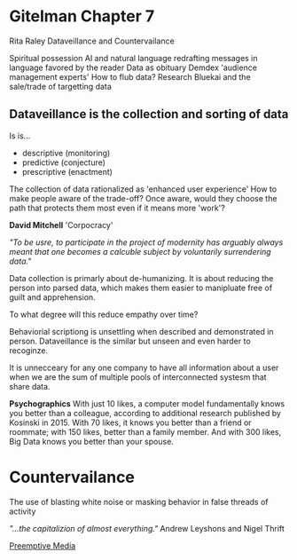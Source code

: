 # Gitelman Chapter 7
Rita Raley
Dataveillance and Countervailance

Spiritual possession
AI and natural language redrafting messages in language favored by the reader
Data as obituary
Demdex 'audience management experts'
How to flub data?
Research Bluekai and the sale/trade of targetting data

## Dataveillance is the collection and sorting of data
Is is...
* descriptive (monitoring)
* predictive (conjecture)
* prescriptive (enactment)

The collection of data rationalized as 'enhanced user experience'
How to make people aware of the trade-off?
Once aware, would they choose the path that protects them most even if it means more 'work'?

**David Mitchell**
'Corpocracy'

_"To be usre, to participate in the project of modernity has arguably always meant that one becomes a calcuble subject by voluntarily surrendering data."_

Data collection is primarly about de-humanizing. It is about reducing the person into parsed data, which makes them easier to manipluate free of guilt and apprehension. 

To what degree will this reduce empathy over time?

Behaviorial scriptiong is unsettling when described and demonstrated in person. Dataveillance is the similar but unseen and even harder to recoginze.

It is unnecceary for any one company to have all information about a user when we are the sum of multiple pools of interconnected systesm that share data.

**Psychographics**
With just 10 likes, a computer model fundamentally knows you better than a colleague, according to additional research published by Kosinski in 2015. With 70 likes, it knows you better than a friend or roommate; with 150 likes, better than a family member. And with 300 likes, Big Data knows you better than your spouse.

# Countervailance
The use of blasting white noise or masking behavior in false threads of activity

_"...the capitalizion of almost everything."_
Andrew Leyshons and Nigel Thrift

[Preemptive Media](http://www.preemptivemedia.net/)

